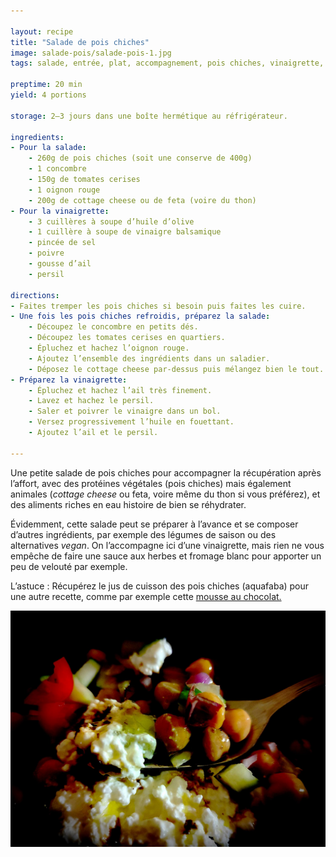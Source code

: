 ```yaml
---

layout: recipe
title: "Salade de pois chiches"
image: salade-pois/salade-pois-1.jpg
tags: salade, entrée, plat, accompagnement, pois chiches, vinaigrette, tomates, concombre, été, cottage cheese, protéines, récupération, hydratation

preptime: 20 min
yield: 4 portions

storage: 2–3 jours dans une boîte hermétique au réfrigérateur.

ingredients:
- Pour la salade:
    - 260g de pois chiches (soit une conserve de 400g)
    - 1 concombre 
    - 150g de tomates cerises
    - 1 oignon rouge 
    - 200g de cottage cheese ou de feta (voire du thon)
- Pour la vinaigrette:
    - 3 cuillères à soupe d’huile d’olive 
    - 1 cuillère à soupe de vinaigre balsamique 
    - pincée de sel 
    - poivre 
    - gousse d’ail 
    - persil

directions:
- Faites tremper les pois chiches si besoin puis faites les cuire.
- Une fois les pois chiches refroidis, préparez la salade:
    - Découpez le concombre en petits dés.
    - Découpez les tomates cerises en quartiers.
    - Épluchez et hachez l’oignon rouge. 
    - Ajoutez l’ensemble des ingrédients dans un saladier.
    - Déposez le cottage cheese par-dessus puis mélangez bien le tout.
- Préparez la vinaigrette:
    - Épluchez et hachez l’ail très finement.
    - Lavez et hachez le persil.
    - Saler et poivrer le vinaigre dans un bol.
    - Versez progressivement l’huile en fouettant.
    - Ajoutez l’ail et le persil.

---
```


Une petite salade de pois chiches pour accompagner la récupération après l’affort, avec des protéines végétales (pois chiches) mais également animales (<i lang="en">cottage cheese</i> ou feta, voire même du thon si vous préférez), et des aliments riches en eau histoire de bien se réhydrater.

Évidemment, cette salade peut se préparer à l’avance et se composer d’autres ingrédients, par exemple des légumes de saison ou des alternatives <i lang="en">vegan</i>. On l’accompagne ici d’une vinaigrette, mais rien ne vous empêche de faire une sauce aux herbes et fromage blanc pour apporter un peu de velouté par exemple.

L’astuce&nbsp;: Récupérez le jus de cuisson des pois chiches (aquafaba) pour une autre recette, comme par exemple cette [mousse au chocolat.](mousse-chocofaba.html)

![Une belle bouchée pleine de protéines, avec le piquant de l’oignon et de la vinaigrette pour venir réhausser le tout.](../images/salade-pois/salade-pois-2.jpg) 